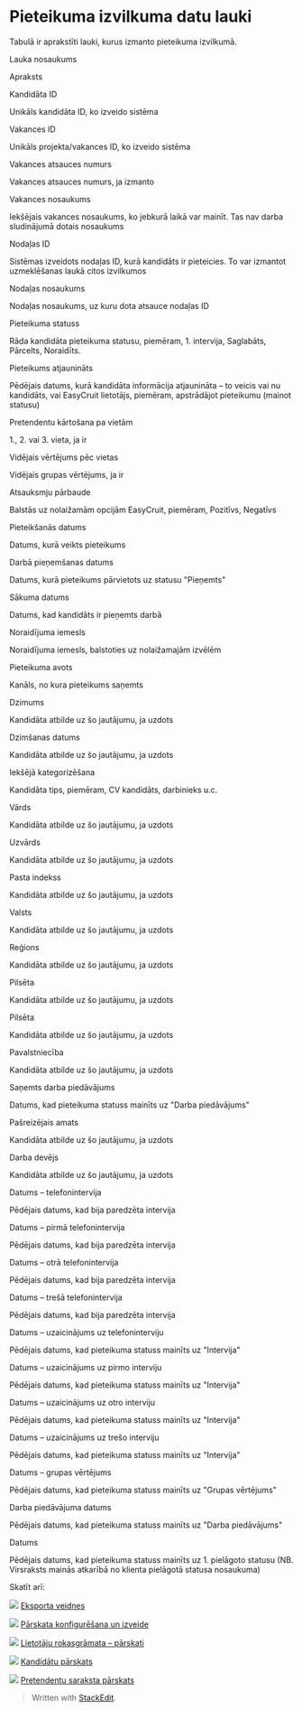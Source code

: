# Pieteikuma izvilkuma datu lauki

Tabulā ir aprakstīti lauki, kurus izmanto pieteikuma izvilkumā.

Lauka nosaukums

Apraksts

Kandidāta ID

Unikāls kandidāta ID, ko izveido sistēma

Vakances ID

Unikāls projekta/vakances ID, ko izveido sistēma

Vakances atsauces numurs

Vakances atsauces numurs, ja izmanto

Vakances nosaukums

Iekšējais vakances nosaukums, ko jebkurā laikā var mainīt. Tas nav darba sludinājumā dotais nosaukums

Nodaļas ID

Sistēmas izveidots nodaļas ID, kurā kandidāts ir pieteicies. To var izmantot uzmeklēšanas laukā citos izvilkumos

Nodaļas nosaukums

Nodaļas nosaukums, uz kuru dota atsauce nodaļas ID

Pieteikuma statuss

Rāda kandidāta pieteikuma statusu, piemēram, 1. intervija, Saglabāts, Pārcelts, Noraidīts.

Pieteikums atjaunināts

Pēdējais datums, kurā kandidāta informācija atjaunināta – to veicis vai nu kandidāts, vai EasyCruit lietotājs, piemēram, apstrādājot pieteikumu (mainot statusu)

Pretendentu kārtošana pa vietām

1., 2. vai 3. vieta, ja ir

Vidējais vērtējums pēc vietas

Vidējais grupas vērtējums, ja ir

Atsauksmju pārbaude

Balstās uz nolaižamām opcijām EasyCruit, piemēram, Pozitīvs, Negatīvs

Pieteikšanās datums

Datums, kurā veikts pieteikums

Darbā pieņemšanas datums

Datums, kurā pieteikums pārvietots uz statusu "Pieņemts"

Sākuma datums

Datums, kad kandidāts ir pieņemts darbā

Noraidījuma iemesls

Noraidījuma iemesls, balstoties uz nolaižamajām izvēlēm

Pieteikuma avots

Kanāls, no kura pieteikums saņemts

Dzimums

Kandidāta atbilde uz šo jautājumu, ja uzdots

Dzimšanas datums

Kandidāta atbilde uz šo jautājumu, ja uzdots

Iekšējā kategorizēšana

Kandidāta tips, piemēram, CV kandidāts, darbinieks u.c.

Vārds

Kandidāta atbilde uz šo jautājumu, ja uzdots

Uzvārds

Kandidāta atbilde uz šo jautājumu, ja uzdots

Pasta indekss

Kandidāta atbilde uz šo jautājumu, ja uzdots

Valsts

Kandidāta atbilde uz šo jautājumu, ja uzdots

Reģions

Kandidāta atbilde uz šo jautājumu, ja uzdots

Pilsēta

Kandidāta atbilde uz šo jautājumu, ja uzdots

Pilsēta

Kandidāta atbilde uz šo jautājumu, ja uzdots

Pavalstniecība

Kandidāta atbilde uz šo jautājumu, ja uzdots

Saņemts darba piedāvājums

Datums, kad pieteikuma statuss mainīts uz "Darba piedāvājums"

Pašreizējais amats

Kandidāta atbilde uz šo jautājumu, ja uzdots

Darba devējs

Kandidāta atbilde uz šo jautājumu, ja uzdots

Datums – telefonintervija

Pēdējais datums, kad bija paredzēta intervija

Datums – pirmā telefonintervija

Pēdējais datums, kad bija paredzēta intervija

Datums – otrā telefonintervija

Pēdējais datums, kad bija paredzēta intervija

Datums – trešā telefonintervija

Pēdējais datums, kad bija paredzēta intervija

Datums – uzaicinājums uz telefoninterviju

Pēdējais datums, kad pieteikuma statuss mainīts uz "Intervija"

Datums – uzaicinājums uz pirmo interviju

Pēdējais datums, kad pieteikuma statuss mainīts uz "Intervija"

Datums – uzaicinājums uz otro interviju

Pēdējais datums, kad pieteikuma statuss mainīts uz "Intervija"

Datums – uzaicinājums uz trešo interviju

Pēdējais datums, kad pieteikuma statuss mainīts uz "Intervija"

Datums – grupas vērtējums

Pēdējais datums, kad pieteikuma statuss mainīts uz "Grupas vērtējums"

Darba piedāvājuma datums

Pēdējais datums, kad pieteikuma statuss mainīts uz "Darba piedāvājums"

Datums

Pēdējais datums, kad pieteikuma statuss mainīts uz 1. pielāgoto statusu (NB. Virsraksts mainās atkarībā no klienta pielāgotā statusa nosaukuma)

Skatīt arī:

![](../Resources/Images/icon-document-link.png)  [Eksporta veidnes](export_templates.htm)

![](../Resources/Images/icon-document-link.png)  [Pārskata konfigurēšana un izveide](configuring_and_running_a_report.htm)

![](../Resources/Images/icon-document-link.png)  [Lietotāju rokasgrāmata – pārskati](guide_for_users_reports.htm)

![](../Resources/Images/icon-document-link.png)  [Kandidātu pārskats](candidate_report.htm)

![](../Resources/Images/icon-document-link.png)  [Pretendentu saraksta pārskats](applicant_list_report.htm)


> Written with [StackEdit](https://stackedit.io/).
<!--stackedit_data:
eyJoaXN0b3J5IjpbLTc2MDgzMzU4Ml19
-->